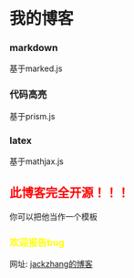 # 我的博客
### markdown
基于marked.js
### 代码高亮
基于prism.js
### latex
基于mathjax.js
## <font color = red>此博客完全开源！！！</font>
你可以把他当作一个模板
### <font color = yellow>欢迎报告bug</font>
网址: [jackzhang的博客](https://jackzhang2013.github.io)